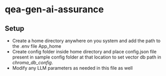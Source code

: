# qea-gen-ai-assurance

## Setup
- Create a home directory anywhere on you system and add the path to the .env file App_home
- Create config folder inside home directory and place config.json file present in sample config folder at that location to set vector db path in _chroma_db_config_.
- Modify any LLM parameters as needed in this file as well
